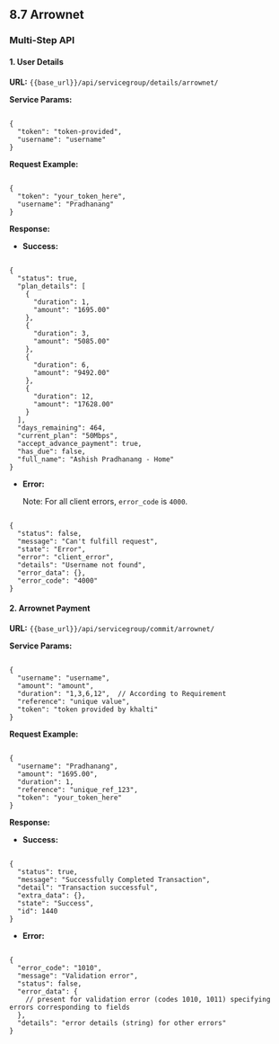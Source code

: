 ## 8.7 Arrownet

### Multi-Step API

#### 1. User Details

**URL:** `{{base_url}}/api/servicegroup/details/arrownet/`

**Service Params:**

<pre><code class="json">
{
  "token": "token-provided",
  "username": "username"
}
</code></pre>

**Request Example:**

<pre><code class="json">
{
  "token": "your_token_here",
  "username": "Pradhanang"
}
</code></pre>

**Response:**

- **Success:**

<pre><code class="json">
{
  "status": true,
  "plan_details": [
    {
      "duration": 1,
      "amount": "1695.00"
    },
    {
      "duration": 3,
      "amount": "5085.00"
    },
    {
      "duration": 6,
      "amount": "9492.00"
    },
    {
      "duration": 12,
      "amount": "17628.00"
    }
  ],
  "days_remaining": 464,
  "current_plan": "50Mbps",
  "accept_advance_payment": true,
  "has_due": false,
  "full_name": "Ashish Pradhanang - Home"
}
</code></pre>

- **Error:**

  Note: For all client errors, `error_code` is `4000`.

<pre><code class="json">
{
  "status": false,
  "message": "Can't fulfill request",
  "state": "Error",
  "error": "client_error",
  "details": "Username not found",
  "error_data": {},
  "error_code": "4000"
}
</code></pre>

#### 2. Arrownet Payment

**URL:** `{{base_url}}/api/servicegroup/commit/arrownet/`

**Service Params:**

<pre><code class="json">
{
  "username": "username",
  "amount": "amount",
  "duration": "1,3,6,12",  // According to Requirement
  "reference": "unique value",
  "token": "token provided by khalti"
}
</code></pre>

**Request Example:**

<pre><code class="json">
{
  "username": "Pradhanang",
  "amount": "1695.00",
  "duration": 1,
  "reference": "unique_ref_123",
  "token": "your_token_here"
}
</code></pre>

**Response:**

- **Success:**

<pre><code class="json">
{
  "status": true,
  "message": "Successfully Completed Transaction",
  "detail": "Transaction successful",
  "extra_data": {},
  "state": "Success",
  "id": 1440
}
</code></pre>

- **Error:**

<pre><code class="json">
{
  "error_code": "1010",
  "message": "Validation error",
  "status": false,
  "error_data": {
    // present for validation error (codes 1010, 1011) specifying errors corresponding to fields
  },
  "details": "error details (string) for other errors"
}
</code></pre>
